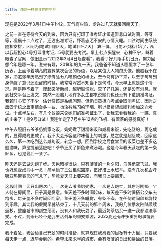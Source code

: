 ```yaml
---
title: 像鸟一样穿梭在时空里
---
```


现在是2022年3月4日中午1:42。天气有些热，或许过几天就要回南天了。

之前一直在等待今天的到来，因为只有打印了准考证才知道雅思口试时间，等呀等，凌晨十二点过了，还没出准考证，怀着忐忑不安的心情入睡。口试时间由系统随机安排，区间为[笔试日前7天，笔试日后7天]，算一算，可能5号就开始了，所以我超担心4号打印准考证，5号就要去考试。早上七点多醒来，心神不宁，眯着眼查了官网，依旧显示“2022年3月4日起查看”，我看了好几眼手机日历，努力回想今年是哪一年。说来有趣，2018年的某一天，我爸爸不知道从哪里拿了一张年历表，上面印着响亮的宣传某次会议的标语，以及某位大人物的头像。他趁我不在家，把这张年历贴到了涂有乱七八糟颜色的墙上，至今没有拆下来，以至于每每到身体醒了意识还没醒的时候，我常常浑然不知当下是何时，今天早上就是这个情况。睡是睡不着了，爬起来听新闻，越听越慌张，查了好几遍，还是没有消息，就到社交平台上发文，突然一股脑儿地许多女生都来说她们也还没有下载到准考证。我顿时心安了不少，估计应该是系统问题。但仍旧蛮担心考点会取消考试，因为之后回学校之后事情会多一些，也没有练习的环境，所以很希望能顺利参加这次考试。十点半左右，有几个姑娘来说她们的准考证出了，让我去看看我的。一瞧，真的出来了！是9号口试！我连忙定了7号中午12点的飞机，有着落的感觉真好！

中午去照旧去爷爷奶奶家吃饭，奶奶煮了甜糯米饭和咸糯米饭，先吃甜的，再吃咸的，显得咸的更咸了。我不太会形容这种味蕾上的刺激，总之就是超级咸，回家这么久，第一次吃到这么咸的饭，转念一想，回到学校之后食堂里的饭菜也差不多这般滋味，算是提前适应吧！爷爷还买了鲈鱼来煮汤喝。这是今年春天我吃的第一条鲈鱼，也是最后一条了。

昨天还是去湖边跑了步。天色暗得很快，只有薄薄的一片夕阳，鸟类低空飞过，我也好想变成其中一员！简单跑了三公里就回家，正好搭上末班车。没有几次机会呼吸亚热带春天的气息了，毕竟夏天马上要来临，而我马上要离开。

这段时间一天只出两次门，一次是去爷爷奶奶家，一次是去跑步，其余时间都一个人待在房间里，日子真是惬意。每天差不多时间起床，每天差不多时间搭公交车去跑步，每天差不多时间回到家，每天差不多睡觉，有条不紊，在任何时间段都能找到乐趣。其实我的假期早就结束了，十几天前的那个周末，我的几位朋友陆陆续续返校，整座城市即刻空荡荡，没有人和我玩耍了，最近奶茶店买一送一我都没法享受。不过，奶茶已经不是我生活列车的重要乘客，2022我还有许多重要的事情要完成。

我不着急，我会给自己充足的时间准备，就算现在我离我的目标有十万里，只要我每天走一点，迟早会到的。希望未来求学的城市，会有喷薄的日出和静谧的日落。
